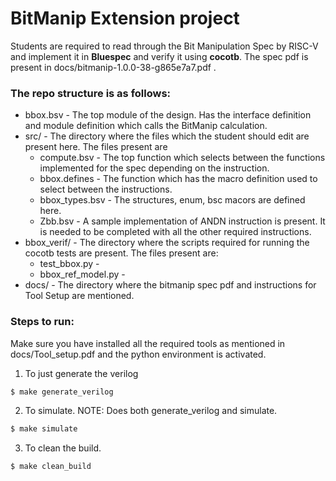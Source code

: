 # BitManip Extension project

Students are required to read through the Bit Manipulation Spec by RISC-V and implement it in **Bluespec** and verify it using **cocotb**. The spec pdf is present in docs/bitmanip-1.0.0-38-g865e7a7.pdf .

### The repo structure is as follows:
- bbox.bsv - The top module of the design. Has the interface definition and module definition which calls the BitManip calculation.
- src/ - The directory where the files which the student should edit are present here. The files present are
	- compute.bsv - The top function which selects between the functions implemented for the spec depending on the instruction.
	- bbox.defines - The function which has the macro definition used to select between the instructions.
	- bbox_types.bsv - The structures, enum, bsc macors are defined here.
	- Zbb.bsv - A sample implementation of ANDN instruction is present. It is needed to be completed with all the other required instructions.
- bbox_verif/ - The directory where the scripts required for running the cocotb tests are present. The files present are:
	- test_bbox.py - 
	- bbox_ref_model.py - 
- docs/ - The directory where the bitmanip spec pdf and instructions for Tool Setup are mentioned.

### Steps to run:
Make sure you have installed all the required tools as mentioned in docs/Tool_setup.pdf and the python environment is activated.

1. To just generate the verilog
```bash
$ make generate_verilog
```
2. To simulate. NOTE: Does both generate_verilog and simulate.
```bash
$ make simulate
```
3. To clean the build.
```bash
$ make clean_build
```
